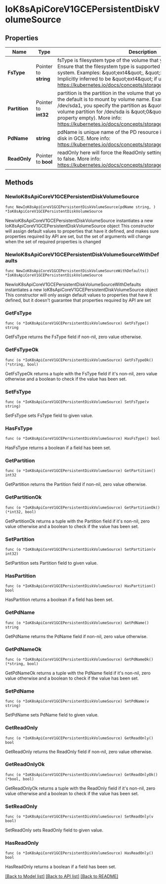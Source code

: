 # IoK8sApiCoreV1GCEPersistentDiskVolumeSource

## Properties

Name | Type | Description | Notes
------------ | ------------- | ------------- | -------------
**FsType** | Pointer to **string** | fsType is filesystem type of the volume that you want to mount. Tip: Ensure that the filesystem type is supported by the host operating system. Examples: \&quot;ext4\&quot;, \&quot;xfs\&quot;, \&quot;ntfs\&quot;. Implicitly inferred to be \&quot;ext4\&quot; if unspecified. More info: https://kubernetes.io/docs/concepts/storage/volumes#gcepersistentdisk | [optional] 
**Partition** | Pointer to **int32** | partition is the partition in the volume that you want to mount. If omitted, the default is to mount by volume name. Examples: For volume /dev/sda1, you specify the partition as \&quot;1\&quot;. Similarly, the volume partition for /dev/sda is \&quot;0\&quot; (or you can leave the property empty). More info: https://kubernetes.io/docs/concepts/storage/volumes#gcepersistentdisk | [optional] 
**PdName** | **string** | pdName is unique name of the PD resource in GCE. Used to identify the disk in GCE. More info: https://kubernetes.io/docs/concepts/storage/volumes#gcepersistentdisk | 
**ReadOnly** | Pointer to **bool** | readOnly here will force the ReadOnly setting in VolumeMounts. Defaults to false. More info: https://kubernetes.io/docs/concepts/storage/volumes#gcepersistentdisk | [optional] 

## Methods

### NewIoK8sApiCoreV1GCEPersistentDiskVolumeSource

`func NewIoK8sApiCoreV1GCEPersistentDiskVolumeSource(pdName string, ) *IoK8sApiCoreV1GCEPersistentDiskVolumeSource`

NewIoK8sApiCoreV1GCEPersistentDiskVolumeSource instantiates a new IoK8sApiCoreV1GCEPersistentDiskVolumeSource object
This constructor will assign default values to properties that have it defined,
and makes sure properties required by API are set, but the set of arguments
will change when the set of required properties is changed

### NewIoK8sApiCoreV1GCEPersistentDiskVolumeSourceWithDefaults

`func NewIoK8sApiCoreV1GCEPersistentDiskVolumeSourceWithDefaults() *IoK8sApiCoreV1GCEPersistentDiskVolumeSource`

NewIoK8sApiCoreV1GCEPersistentDiskVolumeSourceWithDefaults instantiates a new IoK8sApiCoreV1GCEPersistentDiskVolumeSource object
This constructor will only assign default values to properties that have it defined,
but it doesn't guarantee that properties required by API are set

### GetFsType

`func (o *IoK8sApiCoreV1GCEPersistentDiskVolumeSource) GetFsType() string`

GetFsType returns the FsType field if non-nil, zero value otherwise.

### GetFsTypeOk

`func (o *IoK8sApiCoreV1GCEPersistentDiskVolumeSource) GetFsTypeOk() (*string, bool)`

GetFsTypeOk returns a tuple with the FsType field if it's non-nil, zero value otherwise
and a boolean to check if the value has been set.

### SetFsType

`func (o *IoK8sApiCoreV1GCEPersistentDiskVolumeSource) SetFsType(v string)`

SetFsType sets FsType field to given value.

### HasFsType

`func (o *IoK8sApiCoreV1GCEPersistentDiskVolumeSource) HasFsType() bool`

HasFsType returns a boolean if a field has been set.

### GetPartition

`func (o *IoK8sApiCoreV1GCEPersistentDiskVolumeSource) GetPartition() int32`

GetPartition returns the Partition field if non-nil, zero value otherwise.

### GetPartitionOk

`func (o *IoK8sApiCoreV1GCEPersistentDiskVolumeSource) GetPartitionOk() (*int32, bool)`

GetPartitionOk returns a tuple with the Partition field if it's non-nil, zero value otherwise
and a boolean to check if the value has been set.

### SetPartition

`func (o *IoK8sApiCoreV1GCEPersistentDiskVolumeSource) SetPartition(v int32)`

SetPartition sets Partition field to given value.

### HasPartition

`func (o *IoK8sApiCoreV1GCEPersistentDiskVolumeSource) HasPartition() bool`

HasPartition returns a boolean if a field has been set.

### GetPdName

`func (o *IoK8sApiCoreV1GCEPersistentDiskVolumeSource) GetPdName() string`

GetPdName returns the PdName field if non-nil, zero value otherwise.

### GetPdNameOk

`func (o *IoK8sApiCoreV1GCEPersistentDiskVolumeSource) GetPdNameOk() (*string, bool)`

GetPdNameOk returns a tuple with the PdName field if it's non-nil, zero value otherwise
and a boolean to check if the value has been set.

### SetPdName

`func (o *IoK8sApiCoreV1GCEPersistentDiskVolumeSource) SetPdName(v string)`

SetPdName sets PdName field to given value.


### GetReadOnly

`func (o *IoK8sApiCoreV1GCEPersistentDiskVolumeSource) GetReadOnly() bool`

GetReadOnly returns the ReadOnly field if non-nil, zero value otherwise.

### GetReadOnlyOk

`func (o *IoK8sApiCoreV1GCEPersistentDiskVolumeSource) GetReadOnlyOk() (*bool, bool)`

GetReadOnlyOk returns a tuple with the ReadOnly field if it's non-nil, zero value otherwise
and a boolean to check if the value has been set.

### SetReadOnly

`func (o *IoK8sApiCoreV1GCEPersistentDiskVolumeSource) SetReadOnly(v bool)`

SetReadOnly sets ReadOnly field to given value.

### HasReadOnly

`func (o *IoK8sApiCoreV1GCEPersistentDiskVolumeSource) HasReadOnly() bool`

HasReadOnly returns a boolean if a field has been set.


[[Back to Model list]](../README.md#documentation-for-models) [[Back to API list]](../README.md#documentation-for-api-endpoints) [[Back to README]](../README.md)


